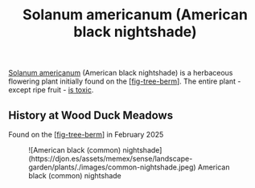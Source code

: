 ﻿---
backlinks:
- title: Fig tree berm
  url: /sense/landscape-garden/fig-tree-berm.html
- title: Plants
  url: /sense/landscape-garden/plants/plants.html
tags:
- wood-duck-meadows
- plant
- introduced
- weed
title: Solanum americanum (American black nightshade)
type: plants
---
[Solanum americanum](https://en.wikipedia.org/wiki/Solanum_americanum) (American black nightshade) is a herbaceous flowering plant initially found on the [[fig-tree-berm]]. The entire plant - except ripe fruit - [is toxic](https://www.poisonsinfo.health.qld.gov.au/plants-and-mushrooms/blackberry-nightshade-solanum-nigrum-solanum-americanum).

## History at Wood Duck Meadows

Found on the [[fig-tree-berm]] in February 2025

<figure markdown>
![American black (common) nightshade](https://djon.es/assets/memex/sense/landscape-garden/plants/./images/common-nightshade.jpeg)
<caption>American black (common) nightshade</caption>
</figure>

[//begin]: # "Autogenerated link references for markdown compatibility"
[fig-tree-berm]: ../fig-tree-berm "Fig tree berm"
[//end]: # "Autogenerated link references"